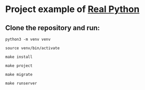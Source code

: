 # Project example of [Real Python](https://realpython.com/test-driven-development-of-a-django-restful-api/)

## Clone the repository and run:

    python3 -m venv venv

	source venv/bin/activate

	make install

	make project

	make migrate
	
	make runserver